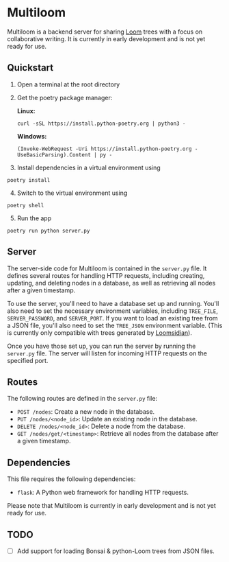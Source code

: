 # Multiloom

Multiloom is a backend server for sharing [Loom](https://github.com/socketteer/loom) trees with a focus on collaborative writing. It is currently in early development and is not yet ready for use.

## Quickstart

1. Open a terminal at the root directory
2. Get the poetry package manager:

    **Linux:** 
    ```
    curl -sSL https://install.python-poetry.org | python3 -
    ```

    **Windows:**
    ```
    (Invoke-WebRequest -Uri https://install.python-poetry.org -UseBasicParsing).Content | py - 
    ```

3. Install dependencies in a virtual environment using

```
poetry install
```

4. Switch to the virtual environment using

```
poetry shell
```

5. Run the app

```
poetry run python server.py
```

## Server

The server-side code for Multiloom is contained in the `server.py` file. It defines several routes for handling HTTP requests, including creating, updating, and deleting nodes in a database, as well as retrieving all nodes after a given timestamp.

To use the server, you'll need to have a database set up and running. You'll also need to set the necessary environment variables, including `TREE_FILE`, `SERVER_PASSWORD`, and `SERVER_PORT`. If you want to load an existing tree from a JSON file, you'll also need to set the `TREE_JSON` environment variable. (This is currently only compatible with trees generated by [Loomsidian](https://github.com/cosmicoptima/loom)).

Once you have those set up, you can run the server by running the `server.py` file. The server will listen for incoming HTTP requests on the specified port.

## Routes

The following routes are defined in the `server.py` file:

- `POST /nodes`: Create a new node in the database.
- `PUT /nodes/<node_id>`: Update an existing node in the database.
- `DELETE /nodes/<node_id>`: Delete a node from the database.
- `GET /nodes/get/<timestamp>`: Retrieve all nodes from the database after a given timestamp.

## Dependencies

This file requires the following dependencies:

- `flask`: A Python web framework for handling HTTP requests.

Please note that Multiloom is currently in early development and is not yet ready for use.

## TODO

- [ ] Add support for loading Bonsai & python-Loom trees from JSON files.